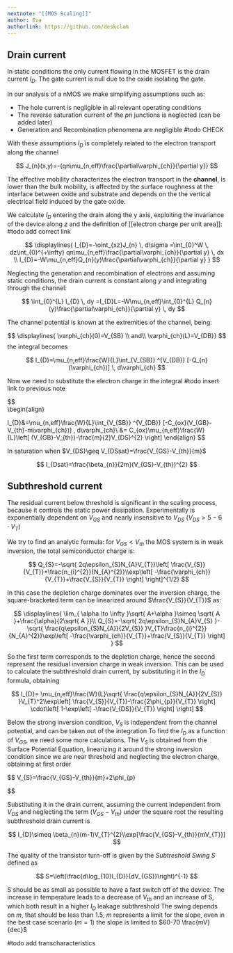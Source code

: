 ```yaml
---
nextnote: "[[MOS Scaling]]"
author: Eva
authorlink: https://github.com/deskclam
---
```

## Drain current

In static conditions the only current flowing in the MOSFET is the drain current $I_{D}$. The gate current is null due to the oxide isolating the gate.

In our analysis of a nMOS we make simplifying assumptions such as:
- The hole current is negligible in all relevant operating conditions
- The reverse saturation current of the *pn* junctions is neglected (can be added later)
- Generation and Recombination phenomena are negligible 
#todo CHECK

With these assumptions $I_{D}$ is completely related to the electron transport along the channel

$$ 
J_{n}(x,y)=-{qn\mu_{n,eff}\frac{\partial\varphi_{ch}}{\partial y}}
$$

The effective mobility characterizes the electron transport in the **channel**, is lower than the bulk mobility, is affected by the surface roughness at the interface between oxide and substrate and depends on the the vertical electrical field induced by the gate oxide.

We calculate $I_{D}$ entering the drain along the y axis, exploiting the invariance of the device along *z* and the definition of [[electron charge per unit area]]: 
#todo add correct link

$$ 
\displaylines{
I_{D}=-\oint_{xz}J_{n}  \, d\sigma =\int_{0}^W  \, dz\int_{0}^{+\infty} qn\mu_{n,eff}\frac{\partial\varphi_{ch}}{\partial y} \, dx \\
I_{D}=-W\mu_{n,eff}Q_{n}(y)\frac{\partial\varphi_{ch}}{\partial y}
}
$$

Neglecting the generation and recombination of electrons and assuming static conditions, the drain current is constant along *y* and integrating through the channel:

$$ 
\int_{0}^{L} I_{D} \, dy =I_{D}L=-W\mu_{n,eff}\int_{0}^{L} Q_{n}(y)\frac{\partial\varphi_{ch}}{\partial y}   \, dy
$$

The channel potential is known at the extremities of the channel, being:

$$ \displaylines{
\varphi_{ch}(0)=V_{SB} \\
and\\
\varphi_{ch}(L)=V_{DB}}
$$
the integral becomes

$$ 
I_{D}=\mu_{n,eff}\frac{W}{L}\int_{V_{SB}} ^{V_{DB}} [-Q_{n}(\varphi_{ch})] \, d\varphi_{ch} 
$$ 

Now we need to substitute the electron charge in the integral #todo insert link to previous note

$$  
\begin{align}

I_{D}&=\mu_{n,eff}\frac{W}{L}\int_{V_{SB}} ^{V_{DB}} [-C_{ox}(V_{GB}-V_{th}-m\varphi_{ch})] \, d\varphi_{ch}\\ 
&= C_{ox}\mu_{n,eff}\frac{W}{L}\left[ (V_{GB}-V_{th})-\frac{m}{2}V_{DS}^{2} \right]
\end{align}
$$

In saturation when $V_{DS}\geq V_{DSsat}=\frac{V_{GS}-V_{th}}{m}$

$$ 
I_{Dsat}=\frac{\beta_{n}}{2m}(V_{GS}-V_{th})^{2}
$$

## Subthreshold current

The residual current below threshold is significant in the scaling process, because it controls the static power dissipation.
Experimentally is exponentially dependent on $V_{GS}$ and nearly insensitive to $V_{DS}$ ($V_{DS}>5-6 \cdot V_{T}$)

We try to find an analytic formula: for $V_{GS}<V_{th}$ the MOS system is in weak inversion, the total semiconductor charge is:

$$ 
Q_{S}=-\sqrt{ 2q\epsilon_{S}N_{A}V_{T}}\left[ \frac{V_{S}}{V_{T}}+\frac{n_{i}^{2}}{N_{A}^{2}}\\exp\left[ -\frac{\varphi_{ch}}{V_{T}}+\frac{V_{S}}{V_{T}} \right] \right]^{1/2}
$$ 

In this case the depletion charge dominates over the inversion charge, the square-bracketed term can be linearized around $\frac{V_{S}}{V_{T}}$ as:

$$
\displaylines{
\lim_{ \alpha \to \infty }\sqrt{ A+\alpha  }\simeq \sqrt{ A }+\frac{\alpha}{2\sqrt{ A }}\\  
Q_{S}=-\sqrt{ 2q\epsilon_{S}N_{A}V_{S} }-\sqrt{ \frac{q\epsilon_{S}N_{A}}{2V_{S}} }V_{T}\frac{n_{i}^{2}}{N_{A}^{2}}\exp\left[ -\frac{\varphi_{ch}}{V_{T}}+\frac{V_{S}}{V_{T}} \right]
}
$$

So the first term corresponds to the depletion charge, hence the second represent the residual inversion charge in weak inversion.
This can be used to calculate the subthreshold drain current, by substituting it in the $I_{D}$ formula, obtaining

$$ 
I_{D}= \mu_{n,eff}\frac{W}{L}\sqrt{ \frac{q\epsilon_{S}N_{A}}{2V_{S}} }V_{T}^2\\exp\left[ \frac{V_{S}}{V_{T}}-\frac{2\phi_{p}}{V_{T}} \right] \cdot\left[ 1-\exp\left[ -\frac{V_{DS}}{V_{T}} \right] \right]
$$

Below the strong inversion condition, $V_{S}$ is independent from the channel potential, and can be taken out of the integration
To find the $I_{D}$ as a function of $V_{GS}$, we need some more calculations. The $V_{S}$ is obtained from the Surface Potential Equation, linearizing it around the strong inversion condition since we are near threshold and neglecting the electron charge, obtaining at first order

$$ 
V_{S}=\frac{V_{GS}-V_{th}}{m}+2\phi_{p}

$$

Substituting it in the drain current, assuming the current independent from $V_{DS}$ and neglecting the term $(V_{GS}-V_{th})$ under the square root the resulting subthreshold drain current is

$$ 
I_{D}\simeq \beta_{n}(m-1)V_{T}^{2}\\exp[\frac{V_{GS}-V_{th}}{mV_{T}}]
$$

The quality of the transistor turn-off is given by the *Subtreshold Swing S* defined as

$$ 
S=\left(\frac{d\log_{10}I_{D}}{dV_{GS}}\right)^{-1}
$$ 

S should be as small as possible to have a fast switch off of the device.
The increase in temperature leads to a decrease of $V_{th}$ and an increase of S, which both result in a higher $I_{D}$ leakage subthreshold 
The swing depends on $m$, that should be less than 1.5, $m$ represents a limit for the slope, even in the best case scenario ($m=1$) the slope is limited to $60-70 \frac{mV}{dec}$

#todo add transcharacteristics